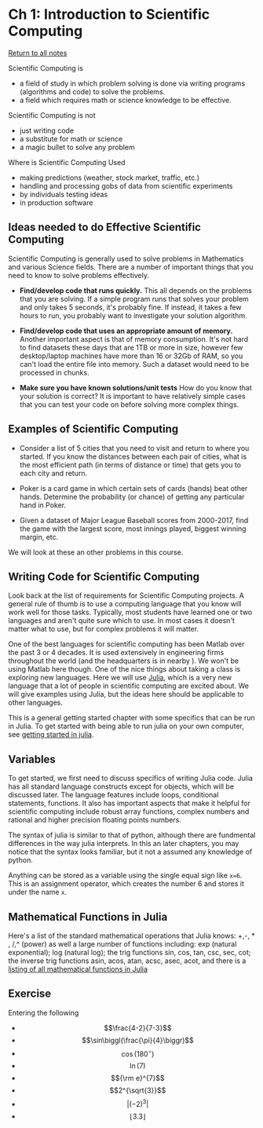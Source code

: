 Ch 1: Introduction to Scientific Computing
=====================

[Return to all notes](index.html)

Scientific Computing is

* a field of study in which problem solving is done via writing programs (algorithms and code) to solve the problems.
* a field which requires math or science knowledge to be effective.


Scientific Computing is not

* just writing code
* a substitute for math or science
* a magic bullet to solve any problem

Where is Scientific Computing Used

* making predictions (weather, stock market, traffic, etc.)
* handling and processing gobs of data from scientific experiments
* by individuals testing ideas
* in production software

Ideas needed to do Effective Scientific Computing
------

Scientific Computing is generally used to solve problems in Mathematics and various Science fields.  There are a number of important things that you need to know to solve problems effectively.

* **Find/develop code that runs quickly.**  This all depends on the problems that you are solving.  If a simple program runs that solves your problem and only takes 5 seconds, it's probably fine.  If instead, it takes a few hours to run, you probably want to investigate your solution algorithm.  

* **Find/develop code that uses an appropriate amount of memory.**  Another important aspect is that of memory consumption.  It's not hard to find datasets these days that are 1TB or more in size, however few desktop/laptop machines have more than 16 or 32Gb of RAM, so you can't load the entire file into memory.  Such a dataset would need to be processed in chunks.  

* **Make sure you have known solutions/unit tests**  How do you know that your solution is correct?  It is important to have relatively simple cases that you can test your code on before solving more complex things.  

Examples of Scientific Computing
-------

* Consider a list of 5 cities that you need to visit and return to where you started.  If you know the distances between each pair of cities, what is the most efficient path (in terms of distance or time) that gets you to each city and return.

* Poker is a card game in which certain sets of cards (hands) beat other hands.  Determine the probability (or chance) of getting any particular hand in Poker.  

* Given a dataset of Major League Baseball scores from 2000-2017, find the game with the largest score, most innings played, biggest winning margin, etc.


We will look at these an other problems in this course.


Writing Code for Scientific Computing
-----

Look back at the list of requirements for Scientific Computing projects.  A general rule of thumb is to use a computing language that you know will work well for those tasks.  Typically, most students have learned one or two languages and aren't quite sure which to use.  In most cases it doesn't matter what to use, but for complex problems it will matter.  

One of the best languages for scientific computing has been Matlab over the past 3 or 4 decades.  It is used extensively in engineering firms throughout the world (and the headquarters is in nearby ).  We won't be using Matlab here though.  One of the nice things about taking a class is exploring new languages.  Here we will use [Julia](http://julialang.org), which is a very new language that a lot of people in scientific computing are excited about.  We will give examples using Julia, but the ideas here should be applicable to other languages.   

This is a general getting started chapter with some specifics that can be run in Julia.  To get started with being able to run julia on your own computer, see [getting started in julia](julia.html).  


Variables
--------------

To get started, we first need to discuss specifics of writing Julia code.  Julia has all standard language constructs except for objects, which will be discussed later.  The language features include loops, conditional statements, functions.  It also has important aspects that make it helpful for scientific computing include robust array functions, complex numbers and rational and higher precision floating points numbers.  

The syntax of julia is similar to that of python, although there are fundmental differences in the way julia interprets.  In this an later chapters, you may notice that the syntax looks familiar, but it not a assumed any knowledge of python.

Anything can be stored as a variable using the single equal sign like `x=6`.  This is an assignment operator, which creates the number 6 and stores it under the name `x`.




Mathematical Functions in Julia
-------------

Here's a list of the standard mathematical operations that Julia knows: +,-, * , /,^ (power) as well a large number of functions including: exp (natural exponential);  log (natural log); the trig functions sin, cos, tan, csc, sec, cot; the inverse trig functions asin, acos, atan, acsc, asec, acot, and there is a [listing of all mathematical functions in Julia](http://docs.julialang.org/en/latest/manual/mathematical-operations/#elementary-functions)

Exercise
----

Entering the following

* $$\frac{4-2}{7-3}$$
* $$\sin\biggl(\frac{\pi}{4}\biggr)$$
* $$\cos(180^{\circ})$$
* $$\ln(7)$$
* $${\rm e}^{7}$$
* $$2^{\sqrt{3}}$$
* $$|(-2)^{3}|$$
* $$\lfloor3.3\rfloor$$
